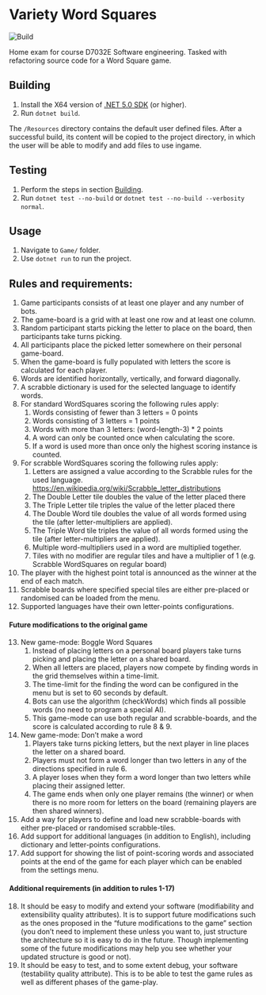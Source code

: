 # Variety Word Squares
![Build](https://github.com/Rickos99/D7032E-VarietyWordSquares/actions/workflows/dotnet.yml/badge.svg)

Home exam for course D7032E Software engineering. Tasked with refactoring source code for a Word Square game.

## Building
1. Install the X64 version of [.NET 5.0 SDK](https://dotnet.microsoft.com/download/dotnet) (or higher).
2. Run `dotnet build`.

The `/Resources` directory contains the default user defined files. After a successful build, its content will be copied to the project directory, in which the user will be able to modify and add files to use ingame.

## Testing
1. Perform the steps in section [Building](#building).
2. Run `dotnet test --no-build` or `dotnet test --no-build --verbosity normal`. 

## Usage
1. Navigate to `Game/` folder.
2. Use `dotnet run` to run the project.

## Rules and requirements:
1. Game participants consists of at least one player and any number of bots.
2. The game-board is a grid with at least one row and at least one column.
3. Random participant starts picking the letter to place on the board, then participants take turns picking.
4. All participants place the picked letter somewhere on their personal game-board.
5. When the game-board is fully populated with letters the score is calculated for each player.
6. Words are identified horizontally, vertically, and forward diagonally.
7. A scrabble dictionary is used for the selected language to identify words.
8. For standard WordSquares scoring the following rules apply:
	  1. Words consisting of fewer than 3 letters = 0 points
	  2. Words consisting of 3 letters = 1 points
	  3. Words with more than 3 letters: (word-length-3) * 2 points
	  4. A word can only be counted once when calculating the score.
	  5. If a word is used more than once only the highest scoring instance is counted.
9. For scrabble WordSquares scoring the following rules apply:
	  1. Letters are assigned a value according to the Scrabble rules for the used language. https://en.wikipedia.org/wiki/Scrabble_letter_distributions
    2. The Double Letter tile doubles the value of the letter placed there
    3. The Triple Letter tile triples the value of the letter placed there
    4. The Double Word tile doubles the value of all words formed using the tile (after letter-multipliers are applied).
	  5. The Triple Word tile triples the value of all words formed using the tile (after letter-multipliers are applied).
	  6. Multiple word-multipliers used in a word are multiplied together.
	  7. Tiles with no modifier are regular tiles and have a multiplier of 1 (e.g. Scrabble WordSquares on regular board)
10. The player with the highest point total is announced as the winner at the end of each match.
11. Scrabble boards where specified special tiles are either pre-placed or randomised can be loaded from the menu.
12. Supported languages have their own letter-points configurations.

#### Future modifications to the original game
13. New game-mode: Boggle Word Squares
    1. Instead of placing letters on a personal board players take turns picking and placing the letter on a shared board.
    2. When all letters are placed, players now compete by finding words in the grid themselves within a time-limit.
    3. The time-limit for the finding the word can be configured in the menu but is set to 60 seconds by default.
    4. Bots can use the algorithm (checkWords) which finds all possible words (no need to program a special AI).
    5. This game-mode can use both regular and scrabble-boards, and the score is calculated according to rule 8 & 9.
14. New game-mode: Don’t make a word
    1. Players take turns picking letters, but the next player in line places the letter on a shared board.
    2. Players must not form a word longer than two letters in any of the directions specified in rule 6.
    3. A player loses when they form a word longer than two letters while placing their assigned letter.
    4. The game ends when only one player remains (the winner) or when there is no more room for letters on the board (remaining players are then shared winners).
15. Add a way for players to define and load new scrabble-boards with either pre-placed or randomised scrabble-tiles.
16. Add support for additional languages (in addition to English), including dictionary and letter-points configurations.
17. Add support for showing the list of point-scoring words and associated points at the end of the game for each player which can be enabled from the settings menu.

#### Additional requirements (in addition to rules 1-17)
18. It should be easy to modify and extend your software (modifiability and extensibility quality attributes). It is to support future modifications such as the ones proposed in the “future modifications to the game” section (you don’t need to implement these unless you want to, just structure the architecture so it is easy to do in the future. Though implementing some of the future modifications may help you see whether your updated structure is good or not).
19. It should be easy to test, and to some extent debug, your software (testability quality attribute). This is to be able to test the game rules as well as different phases of the game-play.
